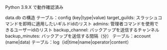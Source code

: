 Python 3.9.X で動作確認済み



data.db の構造
テーブル：config (key|type|value)
    target_guilds: スラッシュコマンドを即時に適用したいギルドidのリスト
    admins: 管理者コマンドを使用できるユーザーidのリスト
    backup_channel: バックアップを送信するチャンネル
    backup_minutes: バックアップを送信する間隔（分）
テーブル：account (name|data)
テーブル：log（id|time|name|operator|content）
